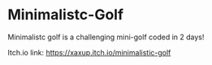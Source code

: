 # Minimalistc-Golf

Minimalistc golf is a challenging mini-golf coded in 2 days!

Itch.io link: https://xaxup.itch.io/minimalistic-golf
